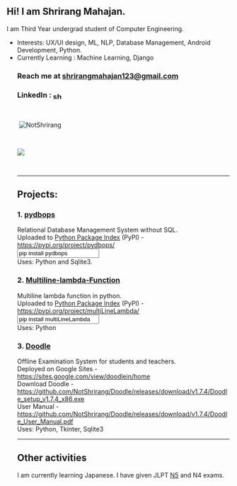 <h2>Hi! I am Shrirang Mahajan.</h2>

I am Third Year undergrad student of Computer Engineering.

<p>
<ul>
<li>Interests: UX/UI design, ML, NLP, Database Management, Android Development, Python.</li>
<li>Currently Learning : Machine Learning, Django</li>

<h3>Reach me at <a href="shrirangmahajan123@gmail.com">shrirangmahajan123@gmail.com</a></h3>
<p>
<h3>LinkedIn : <a href="https://www.linkedin.com/in/shrirang-mahajan/" target="blank"><img align="center" src="https://raw.githubusercontent.com/rahuldkjain/github-profile-readme-generator/master/src/images/icons/Social/linked-in-alt.svg" alt="shrirang-mahajan" height="15" width="20" /></a></h3>
</p>
<br>

<p>&nbsp;<img align="center" src="https://github-readme-stats.vercel.app/api?username=NotShrirang&show_icons=true&locale=en&theme=vue" alt="NotShrirang" /></p>
<br>
<p><img align="center" src="https://github-readme-stats.vercel.app/api/top-langs/?username=NotShrirang&langs_count=8&https://github.com/NotShrirang/github-readme-stats&theme=vue"/></p>

<br>

<hr>

<h2> Projects: </h2>

<h3> 1. <a href="https://github.com/NotShrirang/pydbops">pydbops</a> </h3>
Relational Database Management System without SQL. <br>
Uploaded to <a href="https://pypi.org/">Python Package Index</a> (PyPI) - <a href="https://pypi.org/project/pydbops/">https://pypi.org/project/pydbops/</a><br>
<input type="text" readonly="readonly" value="pip install pydbops">
<br>
Uses: Python and Sqlite3.


<h3> 2. <a href="https://github.com/NotShrirang/Multiline-lambda-Function">Multiline-lambda-Function</a> </h3>
Multiline lambda function in python. <br>
Uploaded to <a href="https://pypi.org/">Python Package Index</a> (PyPI) - <a href="https://pypi.org/project/multiLineLambda/"> https://pypi.org/project/multiLineLambda/ </a> <br>
<input type="text" readonly="readonly" value="pip install multiLineLambda">
<br>
Uses: Python

<h3> 3. <a href="https://github.com/NotShrirang/Doodle">Doodle</a> </h3>
Offline Examination System for students and teachers. <br>
Deployed on Google Sites - <a href="https://sites.google.com/view/doodlein/home">https://sites.google.com/view/doodlein/home</a> <br>
Download Doodle - <a href="https://github.com/NotShrirang/Doodle/releases/download/v1.7.4/Doodle_setup_v1.7.4_x86.exe">https://github.com/NotShrirang/Doodle/releases/download/v1.7.4/Doodle_setup_v1.7.4_x86.exe</a> <br>
User Manual - <a href="https://github.com/NotShrirang/Doodle/releases/download/v1.7.4/Doodle_User_Manual.pdf">https://github.com/NotShrirang/Doodle/releases/download/v1.7.4/Doodle_User_Manual.pdf</a> <br>
Uses: Python, Tkinter, Sqlite3
<hr>
<h2>Other activities</h2>
I am currently learning Japanese.
I have given JLPT <a href="https://www.linkedin.com/posts/shrirang-mahajan_jlpt-activity-6913429007988391936-Sjzf/">N5</a> and N4 exams.
